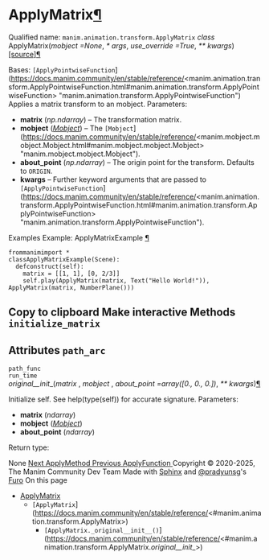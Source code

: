 # ApplyMatrix[¶](https://docs.manim.community/en/stable/reference/<#applymatrix> "Link to this heading")
Qualified name: `manim.animation.transform.ApplyMatrix`
_class_ ApplyMatrix(_mobject =None_, _* args_, _use_override =True_, _** kwargs_)[[source]](https://docs.manim.community/en/stable/reference/<../_modules/manim/animation/transform.html#ApplyMatrix>)[¶](https://docs.manim.community/en/stable/reference/<#manim.animation.transform.ApplyMatrix> "Link to this definition")
    
Bases: `[ApplyPointwiseFunction`](https://docs.manim.community/en/stable/reference/<manim.animation.transform.ApplyPointwiseFunction.html#manim.animation.transform.ApplyPointwiseFunction> "manim.animation.transform.ApplyPointwiseFunction")
Applies a matrix transform to an mobject.
Parameters:
    
  * **matrix** (_np.ndarray_) – The transformation matrix.
  * **mobject** ([_Mobject_](https://docs.manim.community/en/stable/reference/<manim.mobject.mobject.Mobject.html#manim.mobject.mobject.Mobject> "manim.mobject.mobject.Mobject")) – The `[Mobject`](https://docs.manim.community/en/stable/reference/<manim.mobject.mobject.Mobject.html#manim.mobject.mobject.Mobject> "manim.mobject.mobject.Mobject").
  * **about_point** (_np.ndarray_) – The origin point for the transform. Defaults to `ORIGIN`.
  * **kwargs** – Further keyword arguments that are passed to `[ApplyPointwiseFunction`](https://docs.manim.community/en/stable/reference/<manim.animation.transform.ApplyPointwiseFunction.html#manim.animation.transform.ApplyPointwiseFunction> "manim.animation.transform.ApplyPointwiseFunction").


Examples
Example: ApplyMatrixExample [¶](https://docs.manim.community/en/stable/reference/<#applymatrixexample>)
```
frommanimimport *
classApplyMatrixExample(Scene):
  defconstruct(self):
    matrix = [[1, 1], [0, 2/3]]
    self.play(ApplyMatrix(matrix, Text("Hello World!")), ApplyMatrix(matrix, NumberPlane()))

```
Copy to clipboard
Make interactive
Methods
`initialize_matrix`  
---  
Attributes
`path_arc`  
---  
`path_func`  
`run_time`  
_original__init__(_matrix_ , _mobject_ , _about_point =array([0., 0., 0.])_, _** kwargs_)[¶](https://docs.manim.community/en/stable/reference/<#manim.animation.transform.ApplyMatrix._original__init__> "Link to this definition")
    
Initialize self. See help(type(self)) for accurate signature.
Parameters:
    
  * **matrix** (_ndarray_)
  * **mobject** ([_Mobject_](https://docs.manim.community/en/stable/reference/<manim.mobject.mobject.Mobject.html#manim.mobject.mobject.Mobject> "manim.mobject.mobject.Mobject"))
  * **about_point** (_ndarray_)


Return type:
    
None
[ Next ApplyMethod ](https://docs.manim.community/en/stable/reference/<manim.animation.transform.ApplyMethod.html>) [ Previous ApplyFunction ](https://docs.manim.community/en/stable/reference/<manim.animation.transform.ApplyFunction.html>)
Copyright © 2020-2025, The Manim Community Dev Team 
Made with [Sphinx](https://docs.manim.community/en/stable/reference/<https:/www.sphinx-doc.org/>) and [@pradyunsg](https://docs.manim.community/en/stable/reference/<https:/pradyunsg.me>)'s [Furo](https://docs.manim.community/en/stable/reference/<https:/github.com/pradyunsg/furo>)
On this page 
  * [ApplyMatrix](https://docs.manim.community/en/stable/reference/<#>)
    * `[ApplyMatrix`](https://docs.manim.community/en/stable/reference/<#manim.animation.transform.ApplyMatrix>)
      * `[ApplyMatrix._original__init__()`](https://docs.manim.community/en/stable/reference/<#manim.animation.transform.ApplyMatrix._original__init__>)


